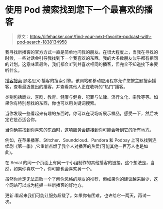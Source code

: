 # 使用 Pod 搜索找到您下一个最喜欢的播客

> 原文：<https://lifehacker.com/find-your-next-favorite-podcast-with-pod-search-1838134958>

我寻找新播客的官方方式一直是简单地问我的朋友。在很大程度上，当我在寻找的时候，一些对话会引导我找到下一个我喜欢的东西。我的大多数朋友似乎都有相同的计划，这意味着最终，我们都会听到并喜欢相同的播客，但完全不知道接下来要听什么。



[播客搜索](https://podsearch.com/) 顾名思义:播客的搜索引擎。该网站和移动应用程序允许您按主题搜索播客，查看最近推出的播客，并查看其他人正在收听的“热门”播客。

类别包括商业、喜剧、教育、健康与健身、犯罪与法律、流行文化、宗教等等。如果你有特别想找的东西，你也可以用关键词搜索。

当你发现一些看起来有趣的东西时，你可以在现场听展示样品，感受一下，然后决定它是否适合你。

当你确实找到你喜欢的东西时，这项服务会链接到你可能会听到它的所有地方。

例如，在苹果播客、Stitcher、Soundcloud、Pandora 和 Podbay 上可以找到连续剧《第一季》,它重新点燃了我个人对播客的热爱(可能其他一百万人也是如此)。

在 Serial 的同一个页面上有同一个小组制作的其他播客的链接。这个想法是，当然，如果你喜欢一个，你可能也会喜欢另一个。

虽然你肯定无法击败一个了解你风格的朋友的推荐，但如果你的建议越来越少，这个网站可以成为挖掘一些新播客的好地方。

更新:看起来我们可能让服务超载了。如果你有困难，也许给它一两天，再试一次。